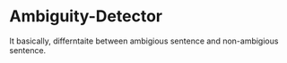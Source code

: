 # Ambiguity-Detector
It basically, differntaite between ambigious sentence and non-ambigious sentence.
